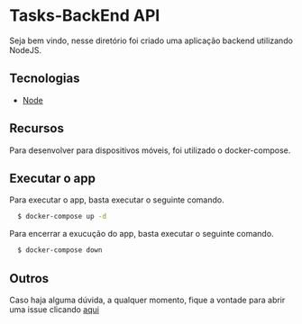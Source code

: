# Tasks-BackEnd API

Seja bem vindo, nesse diretório foi criado uma aplicação backend utilizando NodeJS.

## Tecnologias

* [Node](https://nodejs.org/en/)

## Recursos

Para desenvolver para dispositivos móveis, foi utilizado o docker-compose.

## Executar o app

Para executar o app, basta executar o seguinte comando.
```bash
  $ docker-compose up -d
```

Para encerrar a exucução do app, basta executar o seguinte comando.
```bash
  $ docker-compose down
```

## Outros

Caso haja alguma dúvida, a qualquer momento, fique a vontade para abrir uma issue clicando [aqui](https://github.com/dougs007/learningReact-Native/issues/new)
